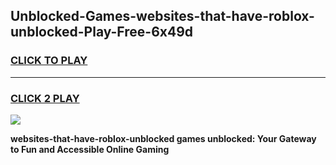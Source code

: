 
## Unblocked-Games-websites-that-have-roblox-unblocked-Play-Free-6x49d
<h3>
<a href="https://premium76.site?title=websites-that-have-roblox-unblocked&ref=23A">CLICK TO PLAY</a></h3>
<hr>

<h3>
<a href="https://premium76.site?title=websites-that-have-roblox-unblocked&ref=23A">CLICK 2 PLAY</a>
  
</h3>

<a href="https://premium76.site?title=websites-that-have-roblox-unblocked&ref=23A"><img src="https://clearcache.store/games.png"></a>


**websites-that-have-roblox-unblocked games unblocked: Your Gateway to Fun and Accessible Online Gaming**
